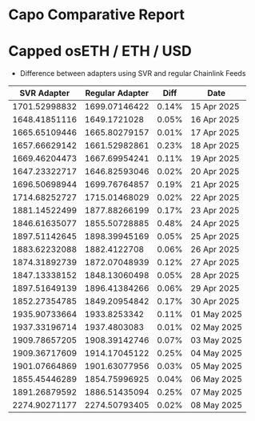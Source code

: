 # Capo Comparative Report

# Capped osETH / ETH / USD

- Difference between adapters using SVR and regular Chainlink Feeds

| SVR Adapter   | Regular Adapter | Diff  | Date        |
| ------------- | --------------- | ----- | ----------- |
| 1701.52998832 | 1699.07146422   | 0.14% | 15 Apr 2025 |
| 1648.41851116 | 1649.1721028    | 0.05% | 16 Apr 2025 |
| 1665.65109446 | 1665.80279157   | 0.01% | 17 Apr 2025 |
| 1657.66629142 | 1661.52982861   | 0.23% | 18 Apr 2025 |
| 1669.46204473 | 1667.69954241   | 0.11% | 19 Apr 2025 |
| 1647.23322717 | 1646.82593046   | 0.02% | 20 Apr 2025 |
| 1696.50698944 | 1699.76764857   | 0.19% | 21 Apr 2025 |
| 1714.68252727 | 1715.01468029   | 0.02% | 22 Apr 2025 |
| 1881.14522499 | 1877.88266199   | 0.17% | 23 Apr 2025 |
| 1846.61635077 | 1855.50728885   | 0.48% | 24 Apr 2025 |
| 1897.51142645 | 1898.39945169   | 0.05% | 25 Apr 2025 |
| 1883.62232088 | 1882.4122708    | 0.06% | 26 Apr 2025 |
| 1874.31892739 | 1872.07048939   | 0.12% | 27 Apr 2025 |
| 1847.13338152 | 1848.13060498   | 0.05% | 28 Apr 2025 |
| 1897.51649139 | 1896.41384266   | 0.06% | 29 Apr 2025 |
| 1852.27354785 | 1849.20954842   | 0.17% | 30 Apr 2025 |
| 1935.90733664 | 1933.8253342    | 0.11% | 01 May 2025 |
| 1937.33196714 | 1937.4803083    | 0.01% | 02 May 2025 |
| 1909.78657205 | 1908.39142746   | 0.07% | 03 May 2025 |
| 1909.36717609 | 1914.17045122   | 0.25% | 04 May 2025 |
| 1901.07664869 | 1901.63077956   | 0.03% | 05 May 2025 |
| 1855.45446289 | 1854.75996925   | 0.04% | 06 May 2025 |
| 1891.26879592 | 1886.51435094   | 0.25% | 07 May 2025 |
| 2274.90271177 | 2274.50793405   | 0.02% | 08 May 2025 |
